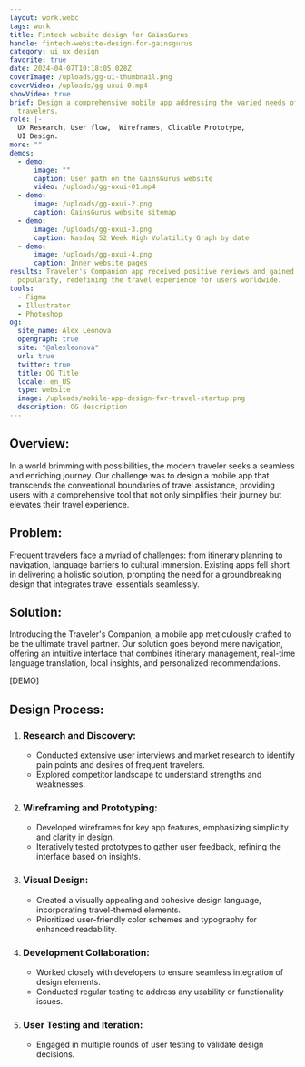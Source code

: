 ```yaml
---
layout: work.webc
tags: work
title: Fintech website design for GainsGurus
handle: fintech-website-design-for-gainsgurus
category: ui_ux_design
favorite: true
date: 2024-04-07T10:18:05.028Z
coverImage: /uploads/gg-ui-thumbnail.png
coverVideo: /uploads/gg-uxui-0.mp4
showVideo: true
brief: Design a comprehensive mobile app addressing the varied needs of modern
  travelers.
role: |-
  UX Research, User flow,  Wireframes, Clicable Prototype, 
  UI Design.
more: ""
demos:
  - demo:
      image: ""
      caption: User path on the GainsGurus website
      video: /uploads/gg-uxui-01.mp4
  - demo:
      image: /uploads/gg-uxui-2.png
      caption: GainsGurus website sitemap
  - demo:
      image: /uploads/gg-uxui-3.png
      caption: Nasdaq 52 Week High Volatility Graph by date
  - demo:
      image: /uploads/gg-uxui-4.png
      caption: Inner website pages
results: Traveler's Companion app received positive reviews and gained
  popularity, redefining the travel experience for users worldwide.
tools:
  - Figma
  - Illustrator
  - Photoshop
og:
  site_name: Alex Leonova
  opengraph: true
  site: "@alexleonova"
  url: true
  twitter: true
  title: OG Title
  locale: en_US
  type: website
  image: /uploads/mobile-app-design-for-travel-startup.png
  description: OG description
---
```

## Overview:

In a world brimming with possibilities, the modern traveler seeks a seamless and enriching journey. Our challenge was to design a mobile app that transcends the conventional boundaries of travel assistance, providing users with a comprehensive tool that not only simplifies their journey but elevates their travel experience.

## Problem:

Frequent travelers face a myriad of challenges: from itinerary planning to navigation, language barriers to cultural immersion. Existing apps fell short in delivering a holistic solution, prompting the need for a groundbreaking design that integrates travel essentials seamlessly.

## Solution:

Introducing the Traveler's Companion, a mobile app meticulously crafted to be the ultimate travel partner. Our solution goes beyond mere navigation, offering an intuitive interface that combines itinerary management, real-time language translation, local insights, and personalized recommendations.

\[DEMO]

## Design Process:

1. ### Research and Discovery:

   * Conducted extensive user interviews and market research to identify pain points and desires of frequent travelers.
   * Explored competitor landscape to understand strengths and weaknesses.
2. ### Wireframing and Prototyping:

   * Developed wireframes for key app features, emphasizing simplicity and clarity in design.
   * Iteratively tested prototypes to gather user feedback, refining the interface based on insights.
3. ### Visual Design:

   * Created a visually appealing and cohesive design language, incorporating travel-themed elements.
   * Prioritized user-friendly color schemes and typography for enhanced readability.
4. ### Development Collaboration:

   * Worked closely with developers to ensure seamless integration of design elements.
   * Conducted regular testing to address any usability or functionality issues.
5. ### User Testing and Iteration:

   * Engaged in multiple rounds of user testing to validate design decisions.